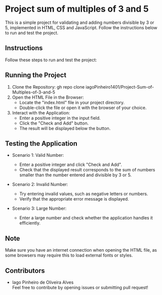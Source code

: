 # Project sum of multiples of 3 and 5
This is a simple project for validating and adding numbers divisible by 3 or 5, implemented in HTML, CSS and JavaScript. Follow the instructions below to run and test the project.

## Instructions
Follow these steps to run and test the project:

## Running the Project

1. Clone the Repository: gh repo clone iagoPinheiro1401/Project-Sum-of-Multiples-of-3-and-5
2. Open the HTML File in the Browser:
    - Locate the "index.html" file in your project directory.
    - Double-click the file or open it with the browser of your choice.
3. Interact with the Application:
    - Enter a positive integer in the input field.
    - Click the "Check and Add" button.
    - The result will be displayed below the button.

## Testing the Application
- Scenario 1: Valid Number:
  - Enter a positive integer and click "Check and Add".
  -  Check that the displayed result corresponds to the sum of numbers smaller than the number entered and divisible by 3 or 5.

- Scenario 2: Invalid Number:
   - Try entering invalid values, such as negative letters or numbers.
   - Verify that the appropriate error message is displayed.

- Scenario 3: Large Number:
   - Enter a large number and check whether the application handles it efficiently.

## Note
Make sure you have an internet connection when opening the HTML file, as some browsers may require this to load external fonts or styles.

## Contributors
- Iago Pinheiro de Oliveira Alves<br>
Feel free to contribute by opening issues or submitting pull request!
